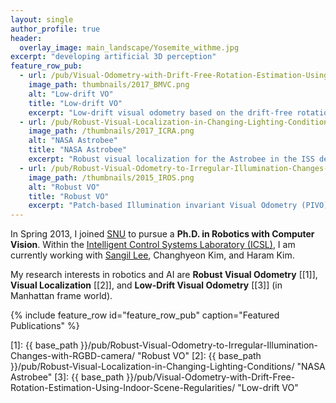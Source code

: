 ```yaml
---
layout: single
author_profile: true
header:
  overlay_image: main_landscape/Yosemite_withme.jpg
excerpt: "developing artificial 3D perception"
feature_row_pub:
  - url: /pub/Visual-Odometry-with-Drift-Free-Rotation-Estimation-Using-Indoor-Scene-Regularities/
    image_path: thumbnails/2017_BMVC.png
    alt: "Low-drift VO"
    title: "Low-drift VO"
    excerpt: "Low-drift visual odometry based on the drift-free rotation estimation from structural regularities."
  - url: /pub/Robust-Visual-Localization-in-Changing-Lighting-Conditions/
    image_path: /thumbnails/2017_ICRA.png
    alt: "NASA Astrobee"
    title: "NASA Astrobee"
    excerpt: "Robust visual localization for the Astrobee in the ISS develpoed by NASA Ames Research Center."
  - url: /pub/Robust-Visual-Odometry-to-Irregular-Illumination-Changes-with-RGBD-camera/
    image_path: /thumbnails/2015_IROS.png
    alt: "Robust VO"
    title: "Robust VO"
    excerpt: "Patch-based Illumination invariant Visual Odometry (PIVO) algorithm."
---
```


In Spring 2013, I joined [SNU](http://en.snu.ac.kr/) to pursue a **Ph.D. in Robotics with Computer Vision**.
Within the [Intelligent Control Systems Laboratory (ICSL)](http://icsl.snu.ac.kr/), I am currently working with [Sangil Lee](http://sangillee.me/), Changhyeon Kim, and Haram Kim.


My research interests in robotics and AI are **Robust Visual Odometry** [[1]],
**Visual Localization** [[2]], and **Low-Drift Visual Odometry** [[3]] (in Manhattan frame world).

{% include feature_row id="feature_row_pub" caption="Featured Publications" %}



[1]: {{ base_path }}/pub/Robust-Visual-Odometry-to-Irregular-Illumination-Changes-with-RGBD-camera/ "Robust VO"
[2]: {{ base_path }}/pub/Robust-Visual-Localization-in-Changing-Lighting-Conditions/ "NASA Astrobee"
[3]: {{ base_path }}/pub/Visual-Odometry-with-Drift-Free-Rotation-Estimation-Using-Indoor-Scene-Regularities/ "Low-drift VO"